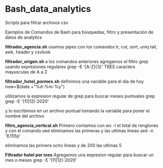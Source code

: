 # Bash_data_analytics
Scripts para filtrar archivos csv

Ejemplos de Comandos de Bash para búsquedas, filtro y presentación de datos de analytics


**filtrador_agencia.sh**
usamos pipes con los comandos tr, cut, sort, uniq tail, awk, header y csvlook

**filtrador_origen.sh**
a los comandos anteriores agregamos el filtro grep usando expresiones regulares 
grep -E '[A-Z]{3}' TRES caracters mayusculas de A a Z

**filtrador_hotel_pormes.sh**
definimos una vairable para el dia de hoy
now=$(date +"%d-%m-%y")

utilizamos la expresion regular de grep para buscar meses puntuales
grep grep -E '(11|12)-2020'

y lo escribimos en un archivo puntual tomando la variable para poner el nombre del archivo

**filtro_agencia_vertical.sh**
Primero contamos con wc -l el total de renglones y con el comando sed eliminamos las primeras y las ultimas lineas
sed -n '8,155p'

eliminamos las primera ocho líneas y de 200 las ultimas 5

**Filtrador hotel por mes**
Agregamos una expresion regular para buscar un mes o meses
grep -E '(11|12)-2020'
